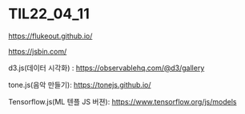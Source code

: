 # TIL22_04_11



https://flukeout.github.io/

https://jsbin.com/

d3.js(데이터 시각화) : https://observablehq.com/@d3/gallery 

tone.js(음악 만들기): https://tonejs.github.io/ 

Tensorflow.js(ML 텐플 JS 버젼): https://www.tensorflow.org/js/models